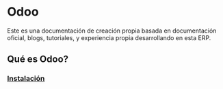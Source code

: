 # Odoo
Este es una documentación de creación propia basada en documentación oficial, blogs, tutoriales, y experiencia propia desarrollando en esta ERP.

## Qué es Odoo?


### [Instalación](./installation/README.md)
